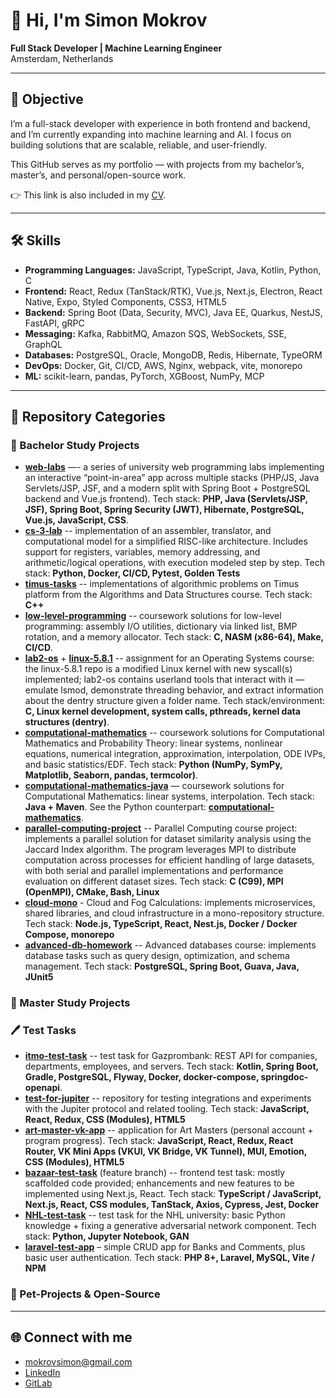 # 👋 Hi, I'm Simon Mokrov  

**Full Stack Developer | Machine Learning Engineer**  
Amsterdam, Netherlands  

---

## 🎯 Objective  
I’m a full-stack developer with experience in both frontend and backend, and I’m currently expanding into machine learning and AI. I focus on building solutions that are scalable, reliable, and user-friendly.

This GitHub serves as my portfolio — with projects from my bachelor’s, master’s, and personal/open-source work.

👉 This link is also included in my [CV](./CVs/Mokrov_Simon_Fullstack_CV.pdf).

---

## 🛠 Skills  
- **Programming Languages:** JavaScript, TypeScript, Java, Kotlin, Python, C
- **Frontend:** React, Redux (TanStack/RTK), Vue.js, Next.js, Electron, React Native, Expo, Styled Components, CSS3, HTML5
- **Backend:** Spring Boot (Data, Security, MVC), Java EE, Quarkus, NestJS, FastAPI, gRPC 
- **Messaging:** Kafka, RabbitMQ, Amazon SQS, WebSockets, SSE, GraphQL 
- **Databases:** PostgreSQL, Oracle, MongoDB, Redis, Hibernate, TypeORM
- **DevOps:** Docker, Git, CI/CD, AWS, Nginx, webpack, vite, monorepo
- **ML:** scikit-learn, pandas, PyTorch, XGBoost, NumPy, MCP

---

## 📂 Repository Categories  

### 📘 Bachelor Study Projects  
- **[web-labs](https://github.com/semwett0301/web-labs)** —- a series of university web programming labs implementing an interactive “point-in-area” app across multiple stacks (PHP/JS, Java Servlets/JSP, JSF, and a modern split with Spring Boot + PostgreSQL backend and Vue.js frontend). Tech stack: **PHP, Java (Servlets/JSP, JSF), Spring Boot, Spring Security (JWT), Hibernate, PostgreSQL, Vue.js, JavaScript, CSS**.
- **[cs-3-lab](https://github.com/semwett0301/cs-3-lab)** -- implementation of an assembler, translator, and computational model for a simplified RISC-like architecture. Includes support for registers, variables, memory addressing, and arithmetic/logical operations, with execution modeled step by step. Tech stack: **Python, Docker, CI/CD, Pytest, Golden Tests**
- **[timus-tasks](https://github.com/semwett0301/timus-tasks)** -- implementations of algorithmic problems on Timus platform from the Algorithms and Data Structures course. Tech stack: **C++**
- **[low-level-programming](https://github.com/semwett0301/low-level-programming)** -- coursework solutions for low-level programming: assembly I/O utilities, dictionary via linked list, BMP rotation, and a memory allocator. Tech stack: **C, NASM (x86-64), Make, CI/CD**.
- **[lab2-os](https://github.com/semwett0301/lab2-os)** + **[linux-5.8.1](https://github.com/semwett0301/linux-5.8.1)** -- assignment for an Operating Systems course: the linux-5.8.1 repo is a modified Linux kernel with new syscall(s) implemented; lab2-os contains userland tools that interact with it — emulate lsmod, demonstrate threading behavior, and extract information about the dentry structure given a folder name. Tech stack/environment: **C, Linux kernel development, system calls, pthreads, kernel data structures (dentry)**.
- **[computational-mathematics](https://github.com/semwett0301/computational-mathematics)** -- coursework solutions for Computational Mathematics and Probability Theory: linear systems, nonlinear equations, numerical integration, approximation, interpolation, ODE IVPs, and basic statistics/EDF. Tech stack: **Python (NumPy, SymPy, Matplotlib, Seaborn, pandas, termcolor)**.
- **[computational-mathematics-java](https://github.com/semwett0301/computational-mathematics-java)** — coursework solutions for Computational Mathematics: linear systems, interpolation. Tech stack: **Java + Maven**. See the Python counterpart: **[computational-mathematics](https://github.com/semwett0301/computational-mathematics)**.
- **[parallel-computing-project](https://github.com/semwett0301/parallel-computing-project)** -- Parallel Computing course project: implements a parallel solution for dataset similarity analysis using the Jaccard Index algorithm. The program leverages MPI to distribute computation across processes for efficient handling of large datasets, with both serial and parallel implementations and performance evaluation on different dataset sizes. Tech stack: **C (C99), MPI (OpenMPI), CMake, Bash, Linux**
- **[cloud-mono](https://github.com/semwett0301/cloud-mono)** - Cloud and Fog Calculations: implements microservices, shared libraries, and cloud infrastructure in a mono-repository structure. Tech stack: **Node.js, TypeScript, React, Nest.js, Docker / Docker Compose, monorepo**
- **[advanced-db-homework](https://github.com/semwett0301/advanced-db-homework)** -- Advanced databases course: implements database tasks such as query design, optimization, and schema management. Tech stack: **PostgreSQL, Spring Boot, Guava, Java, JUnit5**


### 📗 Master Study Projects  
  
### 🖊️ Test Tasks 
- **[itmo-test-task](https://github.com/semwett0301/itmo-test-task)** -- test task for Gazprombank: REST API for companies, departments, employees, and servers.
Tech stack: **Kotlin, Spring Boot, Gradle, PostgreSQL, Flyway, Docker, docker-compose, springdoc-openapi**.
- **[test-for-jupiter](https://github.com/semwett0301/test-for-jupiter)** -- repository for testing integrations and experiments with the Jupiter protocol and related tooling. Tech stack: **JavaScript, React, Redux, CSS (Modules), HTML5**
- **[art-master-vk-app](https://github.com/semwett0301/art-master-vk-app)** -- application for Art Masters (personal account + program progress). Tech stack: **JavaScript, React, Redux, React Router, VK Mini Apps (VKUI, VK Bridge, VK Tunnel), MUI, Emotion, CSS (Modules), HTML5**
- **[bazaar-test-task](https://github.com/semwett0301/bazaar-test-task)** (feature branch) -- frontend test task: mostly scaffolded code provided; enhancements and new features to be implemented using Next.js, React. Tech stack: **TypeScript / JavaScript, Next.js, React, CSS modules, TanStack, Axios, Cypress, Jest, Docker**
- **[NHL-test-task](https://github.com/semwett0301/NHL-test-task)** -- test task for the NHL university: basic Python knowledge + fixing a generative adversarial network component. Tech stack: **Python, Jupyter Notebook, GAN**
- **[laravel-test-app](https://github.com/semwett0301/laravel-test-app)** – simple CRUD app for Banks and Comments, plus basic user authentication. Tech stack: **PHP 8+, Laravel, MySQL, Vite / NPM**

### 🐾 Pet-Projects & Open-Source  


---

## 🌐 Connect with me  
- mokrovsimon@gmail.com
- [LinkedIn](https://www.linkedin.com/in/sem-wett)  
- [GitLab](https://gitlab.com/semen.mokrov)  

